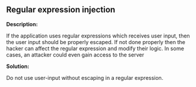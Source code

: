 
Regular expression injection
-------

**Description:**

If the application uses regular expressions which receives user input, 
then the user input should be properly escaped. 
If not done properly then the hacker can affect the regular expression and modify their 
logic. In some cases, an attacker could even gain access to the server


**Solution:**

Do not use user-input without escaping in a regular expression.
	